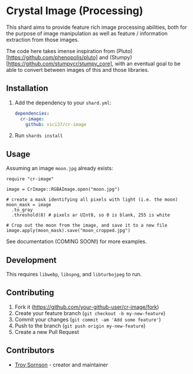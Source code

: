 # Crystal Image (Processing)

This shard aims to provide feature rich image processing abilities, both for the purpose of
image manipulation as well as feature / information extraction from those images.

The code here takes imense inspiration from (Pluto)[https://github.com/phenopolis/pluto] and (Stumpy)[https://github.com/stumpycr/stumpy_core], with
an eventual goal to be able to convert between images of this and those libraries.

## Installation

1. Add the dependency to your `shard.yml`:

   ```yaml
   dependencies:
     cr-image:
       github: vici37/cr-image
   ```

2. Run `shards install`

## Usage

Assuming an image `moon.jpg` already exists:

```crystal
require "cr-image"

image = CrImage::RGBAImage.open("moon.jpg")

# create a mask identifying all pixels with light (i.e. the moon)
moon_mask = image
  .to_gray
  .threshold(8) # pixels ar UInt8, so 0 is blank, 255 is white

# Crop out the moon from the image, and save it to a new file
image.apply(moon_mask).save("moon_cropped.jpg")

```

See documentation (COMING SOON!) for more examples.

## Development

This requires `libwebp`, `libspng`, and `libturbojpeg` to run.

## Contributing

1. Fork it (<https://github.com/your-github-user/cr-image/fork>)
2. Create your feature branch (`git checkout -b my-new-feature`)
3. Commit your changes (`git commit -am 'Add some feature'`)
4. Push to the branch (`git push origin my-new-feature`)
5. Create a new Pull Request

## Contributors

- [Troy Sornson](https://github.com/your-github-user) - creator and maintainer

